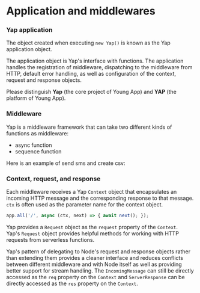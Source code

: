 # Application and middlewares

### Yap application

The object created when executing `new Yap()` is known as the Yap application object.

The application object is Yap's interface with functions. The application handles the registration of middleware, dispatching to the middleware from HTTP, default error handling, as well as configuration of the context, request and response objects.

Please distinguish **Yap** \(the core project of Young App\) and **YAP** \(the platform of Young App\).

### Middleware

Yap is a middleware framework that can take two different kinds of functions as middleware:

* async function
* sequence function

Here is an example of send sms and create csv:

### Context, request, and response

Each middleware receives a Yap `Context` object that encapsulates an incoming HTTP message and the corresponding response to that message. `ctx` is often used as the parameter name for the context object.

```javascript
app.all('/', async (ctx, next) => { await next(); });
```

Yap provides a `Request` object as the `request` property of the `Context`.  
Yap's `Request` object provides helpful methods for working with HTTP requests from serverless functions.

Yap's pattern of delegating to Node's request and response objects rather than extending them provides a cleaner interface and reduces conflicts between different middleware and with Node itself as well as providing better support for stream handling. The `IncomingMessage` can still be directly accessed as the `req` property on the `Context` and `ServerResponse` can be directly accessed as the `res` property on the `Context`.


